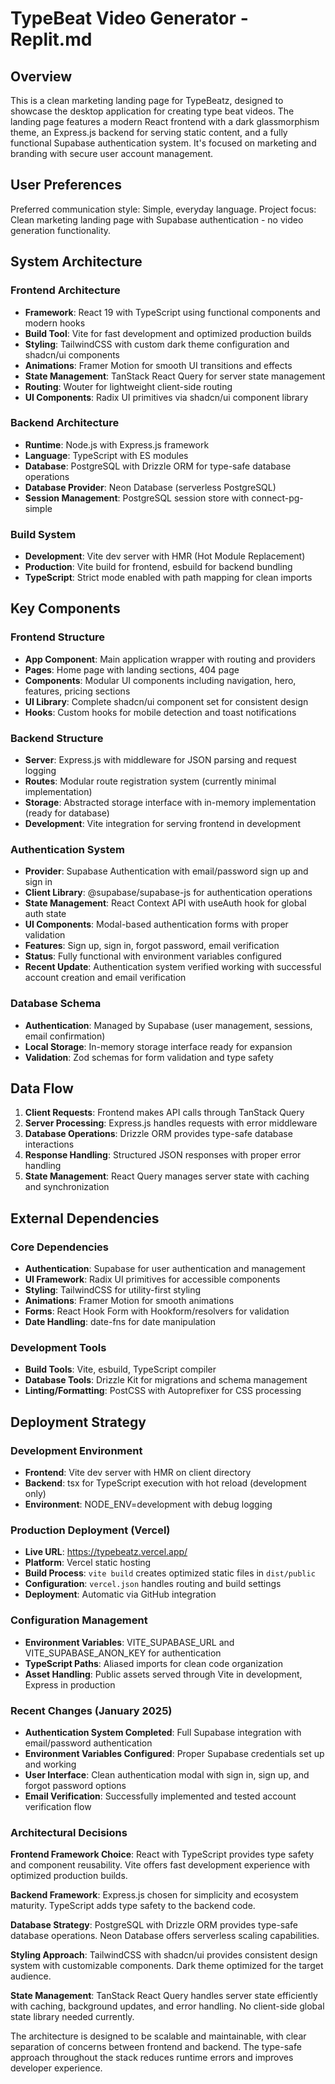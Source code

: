 # TypeBeat Video Generator - Replit.md

## Overview

This is a clean marketing landing page for TypeBeatz, designed to showcase the desktop application for creating type beat videos. The landing page features a modern React frontend with a dark glassmorphism theme, an Express.js backend for serving static content, and a fully functional Supabase authentication system. It's focused on marketing and branding with secure user account management.

## User Preferences

Preferred communication style: Simple, everyday language.
Project focus: Clean marketing landing page with Supabase authentication - no video generation functionality.

## System Architecture

### Frontend Architecture
- **Framework**: React 19 with TypeScript using functional components and modern hooks
- **Build Tool**: Vite for fast development and optimized production builds
- **Styling**: TailwindCSS with custom dark theme configuration and shadcn/ui components
- **Animations**: Framer Motion for smooth UI transitions and effects
- **State Management**: TanStack React Query for server state management
- **Routing**: Wouter for lightweight client-side routing
- **UI Components**: Radix UI primitives via shadcn/ui component library

### Backend Architecture
- **Runtime**: Node.js with Express.js framework
- **Language**: TypeScript with ES modules
- **Database**: PostgreSQL with Drizzle ORM for type-safe database operations
- **Database Provider**: Neon Database (serverless PostgreSQL)
- **Session Management**: PostgreSQL session store with connect-pg-simple

### Build System
- **Development**: Vite dev server with HMR (Hot Module Replacement)
- **Production**: Vite build for frontend, esbuild for backend bundling
- **TypeScript**: Strict mode enabled with path mapping for clean imports

## Key Components

### Frontend Structure
- **App Component**: Main application wrapper with routing and providers
- **Pages**: Home page with landing sections, 404 page
- **Components**: Modular UI components including navigation, hero, features, pricing sections
- **UI Library**: Complete shadcn/ui component set for consistent design
- **Hooks**: Custom hooks for mobile detection and toast notifications

### Backend Structure
- **Server**: Express.js with middleware for JSON parsing and request logging
- **Routes**: Modular route registration system (currently minimal implementation)
- **Storage**: Abstracted storage interface with in-memory implementation (ready for database)
- **Development**: Vite integration for serving frontend in development

### Authentication System
- **Provider**: Supabase Authentication with email/password sign up and sign in
- **Client Library**: @supabase/supabase-js for authentication operations
- **State Management**: React Context API with useAuth hook for global auth state
- **UI Components**: Modal-based authentication forms with proper validation
- **Features**: Sign up, sign in, forgot password, email verification
- **Status**: Fully functional with environment variables configured
- **Recent Update**: Authentication system verified working with successful account creation and email verification

### Database Schema
- **Authentication**: Managed by Supabase (user management, sessions, email confirmation)
- **Local Storage**: In-memory storage interface ready for expansion
- **Validation**: Zod schemas for form validation and type safety

## Data Flow

1. **Client Requests**: Frontend makes API calls through TanStack Query
2. **Server Processing**: Express.js handles requests with error middleware
3. **Database Operations**: Drizzle ORM provides type-safe database interactions
4. **Response Handling**: Structured JSON responses with proper error handling
5. **State Management**: React Query manages server state with caching and synchronization

## External Dependencies

### Core Dependencies
- **Authentication**: Supabase for user authentication and management
- **UI Framework**: Radix UI primitives for accessible components
- **Styling**: TailwindCSS for utility-first styling
- **Animations**: Framer Motion for smooth animations
- **Forms**: React Hook Form with Hookform/resolvers for validation
- **Date Handling**: date-fns for date manipulation

### Development Tools
- **Build Tools**: Vite, esbuild, TypeScript compiler
- **Database Tools**: Drizzle Kit for migrations and schema management
- **Linting/Formatting**: PostCSS with Autoprefixer for CSS processing

## Deployment Strategy

### Development Environment
- **Frontend**: Vite dev server with HMR on client directory
- **Backend**: tsx for TypeScript execution with hot reload (development only)
- **Environment**: NODE_ENV=development with debug logging

### Production Deployment (Vercel)
- **Live URL**: https://typebeatz.vercel.app/
- **Platform**: Vercel static hosting
- **Build Process**: `vite build` creates optimized static files in `dist/public`
- **Configuration**: `vercel.json` handles routing and build settings
- **Deployment**: Automatic via GitHub integration

### Configuration Management
- **Environment Variables**: VITE_SUPABASE_URL and VITE_SUPABASE_ANON_KEY for authentication
- **TypeScript Paths**: Aliased imports for clean code organization
- **Asset Handling**: Public assets served through Vite in development, Express in production

### Recent Changes (January 2025)
- **Authentication System Completed**: Full Supabase integration with email/password authentication
- **Environment Variables Configured**: Proper Supabase credentials set up and working
- **User Interface**: Clean authentication modal with sign in, sign up, and forgot password options
- **Email Verification**: Successfully implemented and tested account verification flow

### Architectural Decisions

**Frontend Framework Choice**: React with TypeScript provides type safety and component reusability. Vite offers fast development experience with optimized production builds.

**Backend Framework**: Express.js chosen for simplicity and ecosystem maturity. TypeScript adds type safety to the backend code.

**Database Strategy**: PostgreSQL with Drizzle ORM provides type-safe database operations. Neon Database offers serverless scaling capabilities.

**Styling Approach**: TailwindCSS with shadcn/ui provides consistent design system with customizable components. Dark theme optimized for the target audience.

**State Management**: TanStack React Query handles server state efficiently with caching, background updates, and error handling. No client-side global state library needed currently.

The architecture is designed to be scalable and maintainable, with clear separation of concerns between frontend and backend. The type-safe approach throughout the stack reduces runtime errors and improves developer experience.